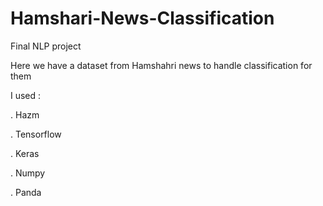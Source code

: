 # Hamshari-News-Classification
Final NLP project 

Here we have a dataset from Hamshahri news to handle classification for them

I used : 
  
  . Hazm
  
  . Tensorflow 
  
  . Keras
  
  . Numpy
  
  . Panda
